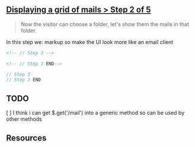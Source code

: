 ## [Displaying a grid of mails > Step 2 of 5](http://learn.knockoutjs.com/#/?tutorial=webmail)
> Now the visitor can choose a folder, let's show them the mails in that folder.

In this step we:
markup so make the UI look more like an email client

```html
<!-- // Step 3 -->

<!-- // Step 3 END-->
```

```js
// Step 3
// Step 3 END
```

## TODO
[ ] I think i can get $.get('/mail') into a generic method so can be used by other methods

## Resources

